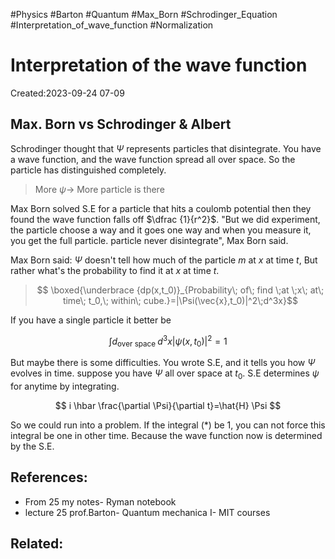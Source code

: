 #Physics #Barton #Quantum #Max_Born #Schrodinger_Equation #Interpretation_of_wave_function #Normalization 
# Interpretation of the wave function
Created:2023-09-24 07-09

## Max. Born vs Schrodinger & Albert
Schrodinger thought that $\Psi$ represents particles that disintegrate. You have a wave function, and the wave function spread all over space. So the particle has distinguished completely.

> More $\psi \rightarrow$ More particle is there

Max Born solved S.E for a particle that hits a coulomb potential then they found the wave function falls off $\dfrac {1}{r^2}$. "But we did experiment, the particle choose a way and it goes one way and when you measure it, you get the full particle. particle never disintegrate", Max Born said.

Max Born said: $\Psi$ doesn't tell how much of the particle $m$ at $x$ at time $t,$ But rather what's the probability to find it at $x$ at time $t.$

> $$ \boxed{\underbrace {dp(x,t_0)}_{Probability\; of\; find \;at \;x\; at\; time\; t_0,\; within\; cube.}=|\Psi(\vec{x},t_0)|^2\;d^3x}$$



If you have a single particle it better be

$$
\int d_{\text {over space }} d^{3} x\left|\psi\left(x, t_{0}\right)\right|^{2}=1
\tag{*}$$

But maybe there is some difficulties. You wrote S.E, and it tells you how $\Psi$ evolves in time. suppose you have $\Psi$ all over space at $t_{0}$. S.E determines $\psi$ for anytime by integrating.

$$
i \hbar \frac{\partial \Psi}{\partial t}=\hat{H} \Psi
$$

So we could run into a problem. If the integral $(*)$ be 1, you can not force this integral be one in other time. Because the wave function now is determined by the S.E.
## References:
- From 25 my notes- Ryman notebook
- lecture 25 prof.Barton- Quantum mechanica I- MIT courses

## Related:



